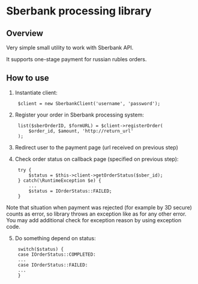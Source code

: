 # Sberbank processing library

## Overview

Very simple small utility to work with Sberbank API.

It supports one-stage payment for russian rubles orders.

## How to use

1) Instantiate client:

        $client = new SberbankClient('username', 'password');


2) Register your order in Sberbank processing system:

        list($sberOrderID, $formURL) = $client->registerOrder(
            $order_id, $amount, 'http://return_url'
        );

3) Redirect user to the payment page (url received on previous step)

4) Check order status on callback page (specified on previous step):

        try {
            $status = $this->client->getOrderStatus($sber_id);
        } catch(\RuntimeException $e) {
            ...
            $status = IOrderStatus::FAILED;
        }
        
Note that situation when payment was rejected (for example by 3D secure) counts 
as error, so library throws an exception like as for any other error.
You may add additional check for exception reason by using exception code.

5) Do something depend on status:

        switch($status) {
        case IOrderStatus::COMPLETED:
        ...
        case IOrderStatus::FAILED:
        ...
        }

